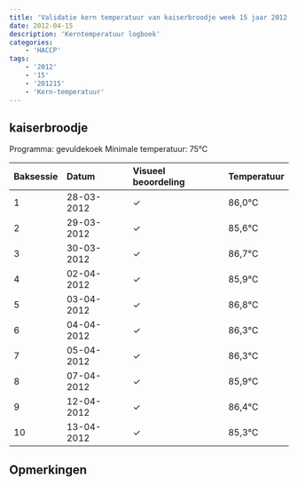 ```yaml
---
title: 'Validatie kern temperatuur van kaiserbroodje week 15 jaar 2012'
date: 2012-04-15
description: 'Kerntemperatuur logboek'
categories:
    - 'HACCP'
tags:
    - '2012'
    - '15'
    - '201215'
    - 'Kern-temperatuur'
---
```


## kaiserbroodje

Programma: gevuldekoek
Minimale temperatuur: 75°C

| Baksessie | Datum | Visueel beoordeling | Temperatuur |
|:---|:---|:---|:---|
| 1 | 28-03-2012 | &check; | 86,0°C |
| 2 | 29-03-2012 | &check; | 85,6°C |
| 3 | 30-03-2012 | &check; | 86,7°C |
| 4 | 02-04-2012 | &check; | 85,9°C |
| 5 | 03-04-2012 | &check; | 86,8°C |
| 6 | 04-04-2012 | &check; | 86,3°C |
| 7 | 05-04-2012 | &check; | 86,3°C |
| 8 | 07-04-2012 | &check; | 85,9°C |
| 9 | 12-04-2012 | &check; | 86,4°C |
| 10 | 13-04-2012 | &check; | 85,3°C |

## Opmerkingen


